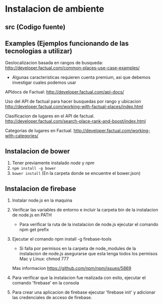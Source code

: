 # Instalacion de ambiente

## src (Codigo fuente)

## Examples (Ejemplos funcionando de las tecnologias a utilizar)

Geolocalizacion basada en rangos de busqueda:
http://developer.factual.com/common-places-use-case-examples/
* Algunas caracteristicas requieren cuenta premium, asi que debemos investigar cuales podemos usar

APIdocs de Factual:
http://developer.factual.com/api-docs/

Uso del API de factual para hacer busquedas por rango y ubicacion
http://developer.factual.com/working-with-factual-places/index.html

Clasificacion de lugares en el API de factual.
http://developer.factual.com/search-place-rank-and-boost/index.html

Categorias de lugares en Factual.
http://developer.factual.com/working-with-categories/

## Instalacion de bower

1. Tener previamente instalado *node* y *npm*
2. `npm install -g bower`
3. `bower install` (En la carpeta donde se encuentre el bower.json)

## Instalacion de firebase

1. Instalar node.js en la maquina

2. Verificar las variables de entorno e incluir la carpeta bin de la instalacion de node.js en PATH

	* Para verificar la ruta de la instalacion de node.js ejecutar el comando npm get prefix
3. Ejecutar el comando npm install -g firebase-tools

	* Si falla por permisos en la carpeta de node_modules de la instalacion de node.js asegurarse que esta tenga todos los permisos 
		Mac y Linux: chmod 777 <ruta de instalacion de node.js>

	Mas informacion https://github.com/npm/npm/issues/5869

4. Para verificar que la instalacion fue realizada con exito, ejecutar el comando 'firebase' en la consola

5. Para crear una aplicacion de firebase ejecutar 'firebase init' y adicionar las credenciales de acceso de firebase.
